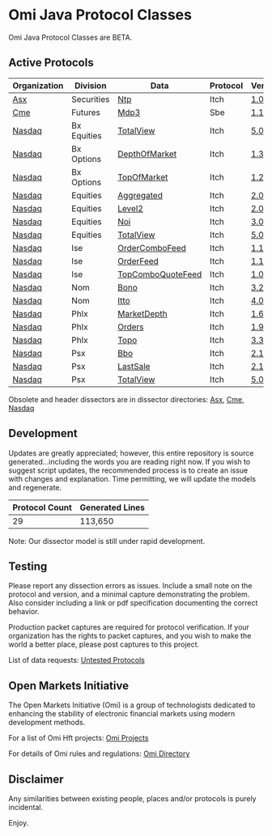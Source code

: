 # Omi Java Protocol Classes

Omi Java Protocol Classes are BETA.


## Active Protocols

| Organization | Division | Data | Protocol | Version | Date | [Testing][Omi.Glossary.Testing] |
| --- | --- | --- | --- | --- | --- | --- |
| [Asx][Asx.Directory] | Securities | [Ntp][Asx.Securities.Ntp.Itch.v1.05.Java] | Itch | [1.05][Asx.Securities.Ntp.Itch.v1.05.Java] | 12/1/2017 | [Verified][Omi.Glossary.Testing.Verified] |
| [Cme][Cme.Directory] | Futures | [Mdp3][Cme.Futures.Mdp3.Sbe.v1.11.Java] | Sbe | [1.11][Cme.Futures.Mdp3.Sbe.v1.11.Java] | 3/3/2020 | [Untested][Omi.Glossary.Testing.Untested] |
| [Nasdaq][Nasdaq.Directory] | Bx Equities | [TotalView][Nasdaq.Bx.Equities.TotalView.Itch.v5.0.Java] | Itch | [5.0][Nasdaq.Bx.Equities.TotalView.Itch.v5.0.Java] | 5/23/2018 | [Untested][Omi.Glossary.Testing.Untested] |
| [Nasdaq][Nasdaq.Directory] | Bx Options | [DepthOfMarket][Nasdaq.Bx.Options.DepthOfMarket.Itch.v1.3.Java] | Itch | [1.3][Nasdaq.Bx.Options.DepthOfMarket.Itch.v1.3.Java] | 11/2/2017 | [Untested][Omi.Glossary.Testing.Untested] |
| [Nasdaq][Nasdaq.Directory] | Bx Options | [TopOfMarket][Nasdaq.Bx.Options.TopOfMarket.Itch.v1.2.Java] | Itch | [1.2][Nasdaq.Bx.Options.TopOfMarket.Itch.v1.2.Java] | 11/2/2017 | [Untested][Omi.Glossary.Testing.Untested] |
| [Nasdaq][Nasdaq.Directory] | Equities | [Aggregated][Nasdaq.Equities.Aggregated.Itch.v2.0.Java] | Itch | [2.0][Nasdaq.Equities.Aggregated.Itch.v2.0.Java] | 9/12/2017 | [Untested][Omi.Glossary.Testing.Untested] |
| [Nasdaq][Nasdaq.Directory] | Equities | [Level2][Nasdaq.Equities.Level2.Itch.v2.0.Java] | Itch | [2.0][Nasdaq.Equities.Level2.Itch.v2.0.Java] | 5/3/2018 | [Untested][Omi.Glossary.Testing.Untested] |
| [Nasdaq][Nasdaq.Directory] | Equities | [Noi][Nasdaq.Equities.Noi.Itch.v3.0.Java] | Itch | [3.0][Nasdaq.Equities.Noi.Itch.v3.0.Java] | 9/12/2017 | [Untested][Omi.Glossary.Testing.Untested] |
| [Nasdaq][Nasdaq.Directory] | Equities | [TotalView][Nasdaq.Equities.TotalView.Itch.v5.0.Java] | Itch | [5.0][Nasdaq.Equities.TotalView.Itch.v5.0.Java] | 9/12/2017 | [Untested][Omi.Glossary.Testing.Untested] |
| [Nasdaq][Nasdaq.Directory] | Ise | [OrderComboFeed][Nasdaq.Ise.OrderComboFeed.Itch.v1.1.Java] | Itch | [1.1][Nasdaq.Ise.OrderComboFeed.Itch.v1.1.Java] | 6/13/2017 | [Verified][Omi.Glossary.Testing.Verified] |
| [Nasdaq][Nasdaq.Directory] | Ise | [OrderFeed][Nasdaq.Ise.OrderFeed.Itch.v1.1.Java] | Itch | [1.1][Nasdaq.Ise.OrderFeed.Itch.v1.1.Java] | 8/23/2017 | [Untested][Omi.Glossary.Testing.Untested] |
| [Nasdaq][Nasdaq.Directory] | Ise | [TopComboQuoteFeed][Nasdaq.Ise.TopComboQuoteFeed.Itch.v1.0.Java] | Itch | [1.0][Nasdaq.Ise.TopComboQuoteFeed.Itch.v1.0.Java] | 8/23/2017 | [Verified][Omi.Glossary.Testing.Verified] |
| [Nasdaq][Nasdaq.Directory] | Nom | [Bono][Nasdaq.Nom.Bono.Itch.v3.2.Java] | Itch | [3.2][Nasdaq.Nom.Bono.Itch.v3.2.Java] | 11/2/2017 | [Untested][Omi.Glossary.Testing.Untested] |
| [Nasdaq][Nasdaq.Directory] | Nom | [Itto][Nasdaq.Nom.Itto.Itch.v4.0.Java] | Itch | [4.0][Nasdaq.Nom.Itto.Itch.v4.0.Java] | 2/8/2018 | [Untested][Omi.Glossary.Testing.Untested] |
| [Nasdaq][Nasdaq.Directory] | Phlx | [MarketDepth][Nasdaq.Phlx.MarketDepth.Itch.v1.6.Java] | Itch | [1.6][Nasdaq.Phlx.MarketDepth.Itch.v1.6.Java] | 3/8/2018 | [Untested][Omi.Glossary.Testing.Untested] |
| [Nasdaq][Nasdaq.Directory] | Phlx | [Orders][Nasdaq.Phlx.Orders.Itch.v1.9.Java] | Itch | [1.9][Nasdaq.Phlx.Orders.Itch.v1.9.Java] | 8/10/2015 | [Untested][Omi.Glossary.Testing.Untested] |
| [Nasdaq][Nasdaq.Directory] | Phlx | [Topo][Nasdaq.Phlx.Topo.Itch.v3.3.Java] | Itch | [3.3][Nasdaq.Phlx.Topo.Itch.v3.3.Java] | 11/2/2017 | [Untested][Omi.Glossary.Testing.Untested] |
| [Nasdaq][Nasdaq.Directory] | Psx | [Bbo][Nasdaq.Psx.Bbo.Itch.v2.1.Java] | Itch | [2.1][Nasdaq.Psx.Bbo.Itch.v2.1.Java] | 5/3/2018 | [Untested][Omi.Glossary.Testing.Untested] |
| [Nasdaq][Nasdaq.Directory] | Psx | [LastSale][Nasdaq.Psx.LastSale.Itch.v2.1.Java] | Itch | [2.1][Nasdaq.Psx.LastSale.Itch.v2.1.Java] | 5/3/2018 | [Untested][Omi.Glossary.Testing.Untested] |
| [Nasdaq][Nasdaq.Directory] | Psx | [TotalView][Nasdaq.Psx.TotalView.Itch.v5.0.Java] | Itch | [5.0][Nasdaq.Psx.TotalView.Itch.v5.0.Java] | 5/3/2018 | [Untested][Omi.Glossary.Testing.Untested] |

Obsolete and header dissectors are in dissector directories: [Asx][Asx.Directory], [Cme][Cme.Directory], [Nasdaq][Nasdaq.Directory]

## Development

Updates are greatly appreciated; however, this entire repository is source generated...including the words you are reading right now. If you wish to suggest script updates, the recommended process is to create an issue with changes and explanation.  Time permitting, we will update the models and regenerate.

| Protocol Count | Generated Lines |
| --- | --- |
| 29 | 113,650 |

Note: Our dissector model is still under rapid development.

## Testing

Please report any dissection errors as issues.  Include a small note on the protocol and version, and a minimal capture demonstrating the problem. Also consider including a link or pdf specification documenting the correct behavior.

Production packet captures are required for protocol verification.  If your organization has the rights to packet captures, and you wish to make the world a better place, please post captures to this project.

List of data requests: [Untested Protocols](https://github.com/Open-Markets-Initiative/wireshark-lua/wiki/Data "Unverified Protocol Data List")
## Open Markets Initiative

The Open Markets Initiative (Omi) is a group of technologists dedicated to enhancing the stability of electronic financial markets using modern development methods.

For a list of Omi Hft projects: [Omi Projects](https://github.com/Open-Markets-Initiative/Directory/tree/main/Projects "Open Markets Initiative Projects")

For details of Omi rules and regulations: [Omi Directory](https://github.com/Open-Markets-Initiative/Directory "Open Markets Initiative Directory")
## Disclaimer

Any similarities between existing people, places and/or protocols is purely incidental.

Enjoy.

[Omi Projects]: https://github.com/Open-Markets-Initiative/Directory/tree/main/Projects "Open Markets Initiative Projects"
[Omi Rules and Regulations]: https://github.com/Open-Markets-Initiative/Directory/tree/main/License "Open Markets Initiative Rules and Regulations"

[Omi.Glossary.Testing]: https://github.com/Open-Markets-Initiative/Directory/blob/main/Glossary/Testing.md "Protocol Testing Status"
[Omi.Glossary.Testing.Verified]: https://github.com/Open-Markets-Initiative/Directory/blob/main/Glossary/Testing.md "Testing Status: Protocol has been tested on live data"
[Omi.Glossary.Testing.Incomplete]: https://github.com/Open-Markets-Initiative/Directory/blob/main/Glossary/Testing.md "Testing Status: Protocol has been tested on live data but contains known issues"
[Omi.Glossary.Testing.Beta]: https://github.com/Open-Markets-Initiative/Directory/blob/main/Glossary/Testing.md "Testing Status: Protocol has not been tested and structure is speculative"
[Omi.Glossary.Testing.Untested]: https://github.com/Open-Markets-Initiative/Directory/blob/main/Glossary/Testing.md "Testing Status: Protocol has not been tested on live data"

[Asx.Directory]: https://github.com/Open-Markets-Initiative/omi.java.protocol.classes/tree/main/src/main/java/com/omi/Asx "Australian Securities Exchange"
[Cme.Directory]: https://github.com/Open-Markets-Initiative/omi.java.protocol.classes/tree/main/src/main/java/com/omi/Cme "Chicago Mercantile Exchange"
[Nasdaq.Directory]: https://github.com/Open-Markets-Initiative/omi.java.protocol.classes/tree/main/src/main/java/com/omi/Nasdaq "National Association of Securities Dealers Automated Quotations"

[Asx.Securities.Ntp.Itch.v1.05.Java]: https://github.com/Open-Markets-Initiative/omi.java.protocol.classes/blob/main/src/main/java/com/omi/asx/AsxSecuritiesNtpItchv105.java "Asx Securities Ntp Itch v1.05 Java Protocol Classes"
[Cme.Futures.Mdp3.Sbe.v1.11.Java]: https://github.com/Open-Markets-Initiative/omi.java.protocol.classes/blob/main/src/main/java/com/omi/cme/CmeFuturesMdp3Sbev111.java "Cme Futures Mdp3 Sbe v1.11 Java Protocol Classes"
[Nasdaq.Bx.Equities.TotalView.Itch.v5.0.Java]: https://github.com/Open-Markets-Initiative/omi.java.protocol.classes/blob/main/src/main/java/com/omi/nasdaq/NasdaqBxEquitiesTotalViewItchv50.java "Nasdaq Bx Equities TotalView Itch v5.0 Java Protocol Classes"
[Nasdaq.Bx.Options.TopOfMarket.Itch.v1.2.Java]: https://github.com/Open-Markets-Initiative/omi.java.protocol.classes/blob/main/src/main/java/com/omi/nasdaq/NasdaqBxOptionsTopOfMarketItchv12.java "Nasdaq Bx Options TopOfMarket Itch v1.2 Java Protocol Classes"
[Nasdaq.Bx.Options.DepthOfMarket.Itch.v1.3.Java]: https://github.com/Open-Markets-Initiative/omi.java.protocol.classes/blob/main/src/main/java/com/omi/nasdaq/NasdaqBxOptionsDepthOfMarketItchv13.java "Nasdaq Bx Options DepthOfMarket Itch v1.3 Java Protocol Classes"
[Nasdaq.Ise.OrderComboFeed.Itch.v1.1.Java]: https://github.com/Open-Markets-Initiative/omi.java.protocol.classes/blob/main/src/main/java/com/omi/nasdaq/NasdaqIseOrderComboFeedItchv11.java "Nasdaq Ise OrderComboFeed Itch v1.1 Java Protocol Classes"
[Nasdaq.Ise.OrderFeed.Itch.v1.1.Java]: https://github.com/Open-Markets-Initiative/omi.java.protocol.classes/blob/main/src/main/java/com/omi/nasdaq/NasdaqIseOrderFeedItchv11.java "Nasdaq Ise OrderFeed Itch v1.1 Java Protocol Classes"
[Nasdaq.Ise.TopComboQuoteFeed.Itch.v1.0.Java]: https://github.com/Open-Markets-Initiative/omi.java.protocol.classes/blob/main/src/main/java/com/omi/nasdaq/NasdaqIseTopComboQuoteFeedItchv10.java "Nasdaq Ise TopComboQuoteFeed Itch v1.0 Java Protocol Classes"
[Nasdaq.Nom.Bono.Itch.v3.2.Java]: https://github.com/Open-Markets-Initiative/omi.java.protocol.classes/blob/main/src/main/java/com/omi/nasdaq/NasdaqNomBonoItchv32.java "Nasdaq Nom Bono Itch v3.2 Java Protocol Classes"
[Nasdaq.Nom.Itto.Itch.v4.0.Java]: https://github.com/Open-Markets-Initiative/omi.java.protocol.classes/blob/main/src/main/java/com/omi/nasdaq/NasdaqNomIttoItchv40.java "Nasdaq Nom Itto Itch v4.0 Java Protocol Classes"
[Nasdaq.Phlx.MarketDepth.Itch.v1.6.Java]: https://github.com/Open-Markets-Initiative/omi.java.protocol.classes/blob/main/src/main/java/com/omi/nasdaq/NasdaqPhlxMarketDepthItchv16.java "Nasdaq Phlx MarketDepth Itch v1.6 Java Protocol Classes"
[Nasdaq.Phlx.Orders.Itch.v1.9.Java]: https://github.com/Open-Markets-Initiative/omi.java.protocol.classes/blob/main/src/main/java/com/omi/nasdaq/NasdaqPhlxOrdersItchv19.java "Nasdaq Phlx Orders Itch v1.9 Java Protocol Classes"
[Nasdaq.Phlx.Topo.Itch.v3.3.Java]: https://github.com/Open-Markets-Initiative/omi.java.protocol.classes/blob/main/src/main/java/com/omi/nasdaq/NasdaqPhlxTopoItchv33.java "Nasdaq Phlx Topo Itch v3.3 Java Protocol Classes"
[Nasdaq.Psx.LastSale.Itch.v2.1.Java]: https://github.com/Open-Markets-Initiative/omi.java.protocol.classes/blob/main/src/main/java/com/omi/nasdaq/NasdaqPsxLastSaleItchv21.java "Nasdaq Psx LastSale Itch v2.1 Java Protocol Classes"
[Nasdaq.Psx.TotalView.Itch.v5.0.Java]: https://github.com/Open-Markets-Initiative/omi.java.protocol.classes/blob/main/src/main/java/com/omi/nasdaq/NasdaqPsxTotalViewItchv50.java "Nasdaq Psx TotalView Itch v5.0 Java Protocol Classes"
[Nasdaq.Psx.Bbo.Itch.v2.1.Java]: https://github.com/Open-Markets-Initiative/omi.java.protocol.classes/blob/main/src/main/java/com/omi/nasdaq/NasdaqPsxBboItchv21.java "Nasdaq Psx Bbo Itch v2.1 Java Protocol Classes"
[Nasdaq.Equities.Aggregated.Itch.v2.0.Java]: https://github.com/Open-Markets-Initiative/omi.java.protocol.classes/blob/main/src/main/java/com/omi/nasdaq/NasdaqEquitiesAggregatedItchv20.java "Nasdaq Equities Aggregated Itch v2.0 Java Protocol Classes"
[Nasdaq.Equities.Level2.Itch.v2.0.Java]: https://github.com/Open-Markets-Initiative/omi.java.protocol.classes/blob/main/src/main/java/com/omi/nasdaq/NasdaqEquitiesLevel2Itchv20.java "Nasdaq Equities Level2 Itch v2.0 Java Protocol Classes"
[Nasdaq.Equities.Noi.Itch.v3.0.Java]: https://github.com/Open-Markets-Initiative/omi.java.protocol.classes/blob/main/src/main/java/com/omi/nasdaq/NasdaqEquitiesNoiItchv30.java "Nasdaq Equities Noi Itch v3.0 Java Protocol Classes"
[Nasdaq.Equities.TotalView.Itch.v5.0.Java]: https://github.com/Open-Markets-Initiative/omi.java.protocol.classes/blob/main/src/main/java/com/omi/nasdaq/NasdaqEquitiesTotalViewItchv50.java "Nasdaq Equities TotalView Itch v5.0 Java Protocol Classes"
